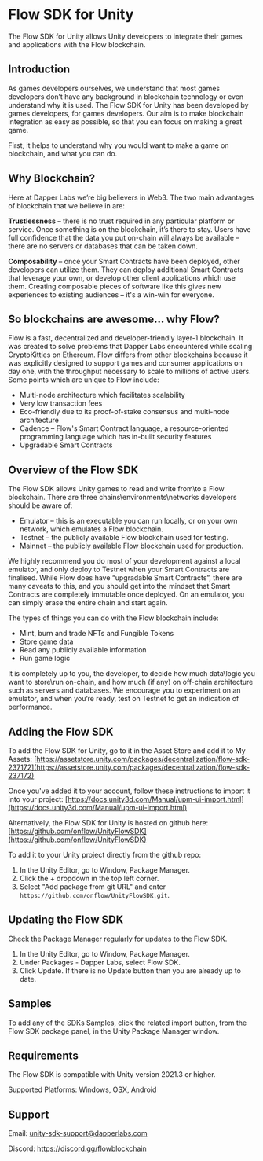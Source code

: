 # Flow SDK for Unity

The Flow SDK for Unity allows Unity developers to integrate their games and applications with the Flow blockchain.

## Introduction

As games developers ourselves, we understand that most games developers don’t have any background in blockchain technology or even understand why it is used. The Flow SDK for Unity has been developed by games developers, for games developers. Our aim is to make blockchain integration as easy as possible, so that you can focus on making a great game.

First, it helps to understand why you would want to make a game on blockchain, and what you can do.

## Why Blockchain?

Here at Dapper Labs we’re big believers in Web3. The two main advantages of blockchain that we believe in are:

**Trustlessness** – there is no trust required in any particular platform or service. Once something is on the blockchain, it’s there to stay. Users have full confidence that the data you put on-chain will always be available – there are no servers or databases that can be taken down.

**Composability** – once your Smart Contracts have been deployed, other developers can utilize them. They can deploy additional Smart Contracts that leverage your own, or develop other client applications which use them. Creating composable pieces of software like this gives new experiences to existing audiences – it's a win-win for everyone.

## So blockchains are awesome... why Flow?

Flow is a fast, decentralized and developer-friendly layer-1 blockchain. It was created to solve problems that Dapper Labs encountered while scaling CryptoKitties on Ethereum. Flow differs from other blockchains because it was explicitly designed to support games and consumer applications on day one, with the throughput necessary to scale to millions of active users. Some points which are unique to Flow include:

-   Multi-node architecture which facilitates scalability
-   Very low transaction fees
-   Eco-friendly due to its proof-of-stake consensus and multi-node architecture
-   Cadence – Flow's Smart Contract language, a resource-oriented programming language which has in-built security features
-   Upgradable Smart Contracts

## Overview of the Flow SDK

The Flow SDK allows Unity games to read and write from\\to a Flow blockchain. There are three chains\\environments\\networks developers should be aware of:

-   Emulator – this is an executable you can run locally, or on your own network, which emulates a Flow blockchain.
-   Testnet – the publicly available Flow blockchain used for testing.
-   Mainnet – the publicly available Flow blockchain used for production.

We highly recommend you do most of your development against a local emulator, and only deploy to Testnet when your Smart Contracts are finalised. While Flow does have “upgradable Smart Contracts”, there are many caveats to this, and you should get into the mindset that Smart Contracts are completely immutable once deployed. On an emulator, you can simply erase the entire chain and start again.

The types of things you can do with the Flow blockchain include:

-   Mint, burn and trade NFTs and Fungible Tokens
-   Store game data
-   Read any publicly available information
-   Run game logic

It is completely up to you, the developer, to decide how much data\\logic you want to store\\run on-chain, and how much (if any) on off-chain architecture such as servers and databases. We encourage you to experiment on an emulator, and when you’re ready, test on Testnet to get an indication of performance.

## Adding the Flow SDK

To add the Flow SDK for Unity, go to it in the Asset Store and add it to My Assets: [https://assetstore.unity.com/packages/decentralization/flow-sdk-237172](https://assetstore.unity.com/packages/decentralization/flow-sdk-237172)

Once you've added it to your account, follow these instructions to import it into your project: [https://docs.unity3d.com/Manual/upm-ui-import.html](https://docs.unity3d.com/Manual/upm-ui-import.html)

Alternatively, the Flow SDK for Unity is hosted on github here: [https://github.com/onflow/UnityFlowSDK](https://github.com/onflow/UnityFlowSDK)

To add it to your Unity project directly from the github repo:

1. In the Unity Editor, go to Window, Package Manager. 
2. Click the + dropdown in the top left corner. 
4. Select "Add package from git URL" and enter `https://github.com/onflow/UnityFlowSDK.git`. 

## Updating the Flow SDK

Check the Package Manager regularly for updates to the Flow SDK. 

1. In the Unity Editor, go to Window, Package Manager. 
2. Under Packages - Dapper Labs, select Flow SDK. 
3. Click Update. If there is no Update button then you are already up to date. 

## Samples

To add any of the SDKs Samples, click the related import button, from the Flow SDK package panel, in the Unity Package Manager window.

## Requirements

The Flow SDK is compatible with Unity version 2021.3 or higher.

Supported Platforms: Windows, OSX, Android

## Support

Email: unity-sdk-support@dapperlabs.com

Discord: https://discord.gg/flowblockchain
